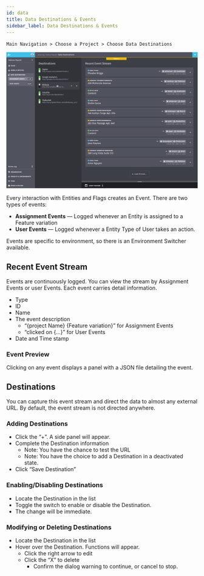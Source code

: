 ```yaml
---
id: data
title: Data Destinations & Events
sidebar_label: Data Destinations & Events
---
```


`Main Navigation > Choose a Project > Choose Data Destinations`


![](assets/data-destinations.png)


Every interaction with Entities and Flags creates an Event. There are two types of events:

- __Assignment Events__ — Logged whenever an Entity is assigned to a Feature variation 
- __User Events__ — Logged whenever a Entity Type of User takes an action.

Events are specific to environment, so there is an Environment Switcher available.

## Recent Event Stream

Events are continuously logged. You can view the stream by Assignment Events or user Events. Each event carries detail information.

- Type
- ID
- Name
- The event description
    - “{project Name} {Feature variation}” for Assignment Events
    - “clicked on {…}” for User Events
- Date and Time stamp

### Event Preview
Clicking on any event displays a panel with a JSON file detailing the event.

## Destinations

You can capture this event stream and direct the data to almost any external URL. By default, the event stream is not directed anywhere.

### Adding Destinations

- Click the “+”. A side panel will appear.
- Complete the Destination information
    - Note: You have the chance to test the URL
    - Note: You have the choice to add a Destination in a deactivated state.
- Click “Save Destination”

### Enabling/Disabling Destinations

- Locate the Destination in the list
- Toggle the switch to enable or disable the Destination.
- The change will be immediate.

### Modifying or Deleting Destinations

- Locate the Destination in the list
- Hover over the Destination. Functions will appear.
    - Click the right arrow to edit
    - Click the “X” to delete
        - Confirm the dialog warning to continue, or cancel to stop.